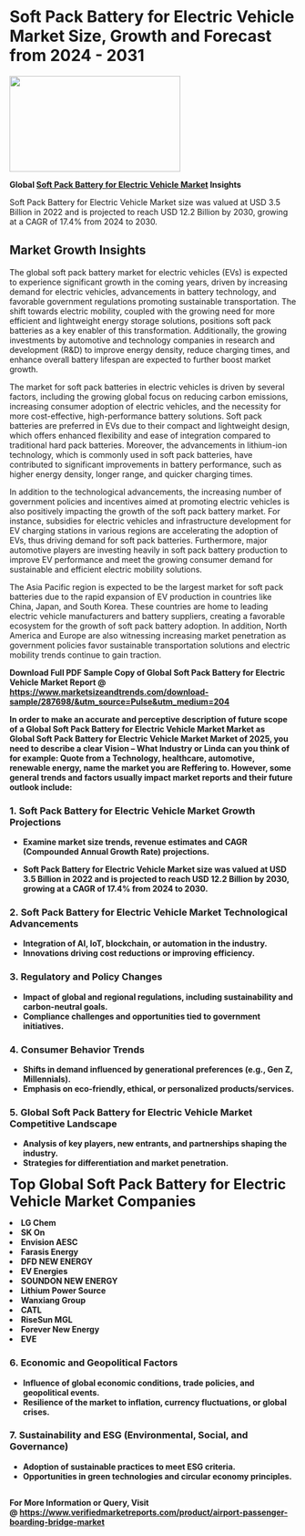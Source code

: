 <H1>Soft Pack Battery for Electric Vehicle Market Size, Growth and Forecast from 2024 - 2031</H1><img class="aligncenter size-medium wp-image-584254" src="https://thirdeyenews.in/wp-content/uploads/2024/09/Global-Market-Research-300x168.jpeg" alt="" width="300" height="168" /><p><strong>Global&nbsp;<a href="https://www.marketsizeandtrends.com/download-sample/287698/&amp;utm_source=Pulse&amp;utm_medium=204">Soft Pack Battery for Electric Vehicle Market</a> Insights</strong></p><p>Soft Pack Battery for Electric Vehicle Market size was valued at USD 3.5 Billion in 2022 and is projected to reach USD 12.2 Billion by 2030, growing at a CAGR of 17.4% from 2024 to 2030.</p><p><h2>Market Growth Insights</h2> <p>The global soft pack battery market for electric vehicles (EVs) is expected to experience significant growth in the coming years, driven by increasing demand for electric vehicles, advancements in battery technology, and favorable government regulations promoting sustainable transportation. The shift towards electric mobility, coupled with the growing need for more efficient and lightweight energy storage solutions, positions soft pack batteries as a key enabler of this transformation. Additionally, the growing investments by automotive and technology companies in research and development (R&D) to improve energy density, reduce charging times, and enhance overall battery lifespan are expected to further boost market growth.</p> <p><strong></strong></p> <p>The market for soft pack batteries in electric vehicles is driven by several factors, including the growing global focus on reducing carbon emissions, increasing consumer adoption of electric vehicles, and the necessity for more cost-effective, high-performance battery solutions. Soft pack batteries are preferred in EVs due to their compact and lightweight design, which offers enhanced flexibility and ease of integration compared to traditional hard pack batteries. Moreover, the advancements in lithium-ion technology, which is commonly used in soft pack batteries, have contributed to significant improvements in battery performance, such as higher energy density, longer range, and quicker charging times.</p> <p>In addition to the technological advancements, the increasing number of government policies and incentives aimed at promoting electric vehicles is also positively impacting the growth of the soft pack battery market. For instance, subsidies for electric vehicles and infrastructure development for EV charging stations in various regions are accelerating the adoption of EVs, thus driving demand for soft pack batteries. Furthermore, major automotive players are investing heavily in soft pack battery production to improve EV performance and meet the growing consumer demand for sustainable and efficient electric mobility solutions.</p> <p>The Asia Pacific region is expected to be the largest market for soft pack batteries due to the rapid expansion of EV production in countries like China, Japan, and South Korea. These countries are home to leading electric vehicle manufacturers and battery suppliers, creating a favorable ecosystem for the growth of soft pack battery adoption. In addition, North America and Europe are also witnessing increasing market penetration as government policies favor sustainable transportation solutions and electric mobility trends continue to gain traction.</p> <p><strong></p><p><span class=""><strong>Download Full PDF Sample Copy of Global Soft Pack Battery for Electric Vehicle Market Report</strong> @ <a href="https://www.marketsizeandtrends.com/download-sample/287698/&amp;utm_source=Pulse&amp;utm_medium=204" target="_blank">https://www.marketsizeandtrends.com/download-sample/287698/&amp;utm_source=Pulse&amp;utm_medium=204</a></span></p><p>In order to make an accurate and perceptive description of future scope of a Global&nbsp;Soft Pack Battery for Electric Vehicle Market Market as Global&nbsp;Soft Pack Battery for Electric Vehicle Market Market of 2025, you need to describe a clear Vision &ndash; What Industry or Linda can you think of for example: Quote from a Technology, healthcare, automotive, renewable energy, name the market you are Reffering to. However, some general trends and factors usually impact market reports and their future outlook include:</p><h3>1.&nbsp;<strong>Soft Pack Battery for Electric Vehicle Market Growth Projections</strong></h3><ul><li>Examine market size trends, revenue estimates and CAGR (Compounded Annual Growth Rate) projections.</li><li><p>Soft Pack Battery for Electric Vehicle Market size was valued at USD 3.5 Billion in 2022 and is projected to reach USD 12.2 Billion by 2030, growing at a CAGR of 17.4% from 2024 to 2030.</p></li></ul><h3>2.&nbsp;<strong>Soft Pack Battery for Electric Vehicle Market Technological Advancements</strong></h3><ul><li>Integration of AI, IoT, blockchain, or automation in the industry.</li><li>Innovations driving cost reductions or improving efficiency.</li></ul><h3>3.&nbsp;<strong>Regulatory and Policy Changes</strong></h3><ul><li>Impact of global and regional regulations, including sustainability and carbon-neutral goals.</li><li>Compliance challenges and opportunities tied to government initiatives.</li></ul><h3>4.&nbsp;<strong>Consumer Behavior Trends</strong></h3><ul><li>Shifts in demand influenced by generational preferences (e.g., Gen Z, Millennials).</li><li>Emphasis on eco-friendly, ethical, or personalized products/services.</li></ul><h3>5.&nbsp;<strong>Global Soft Pack Battery for Electric Vehicle Market Competitive Landscape</strong></h3><ul><li>Analysis of key players, new entrants, and partnerships shaping the industry.</li><li>Strategies for differentiation and market penetration.</li></ul><p data-pm-slice="1 1 []"><span style="color: inherit; font-family: inherit; font-size: 25px;">Top Global Soft Pack Battery for Electric Vehicle Market Companies</span></p><div class="" data-test-id=""><p><li>LG Chem</li><li> SK On</li><li> Envision AESC</li><li> Farasis Energy</li><li> DFD NEW ENERGY</li><li> EV Energies</li><li> SOUNDON NEW ENERGY</li><li> Lithium Power Source</li><li> Wanxiang Group</li><li> CATL</li><li> RiseSun MGL</li><li> Forever New Energy</li><li> EVE</li></p></div><h3>6.&nbsp;<strong>Economic and Geopolitical Factors</strong></h3><ul><li>Influence of global economic conditions, trade policies, and geopolitical events.</li><li>Resilience of the market to inflation, currency fluctuations, or global crises.</li></ul><h3>7.&nbsp;<strong>Sustainability and ESG (Environmental, Social, and Governance)</strong></h3><ul><li>Adoption of sustainable practices to meet ESG criteria.</li><li>Opportunities in green technologies and circular economy principles.</li></ul><h2><strong style="font-size: 14px;">For More Information or Query, Visit @&nbsp;</strong><a style="background-color: #ffffff; font-size: 14px;" href="https://www.marketsizeandtrends.com/report/soft-pack-battery-for-electric-vehicle-market/" target="_blank">https://www.verifiedmarketreports.com/product/airport-passenger-boarding-bridge-market</a></h2>
